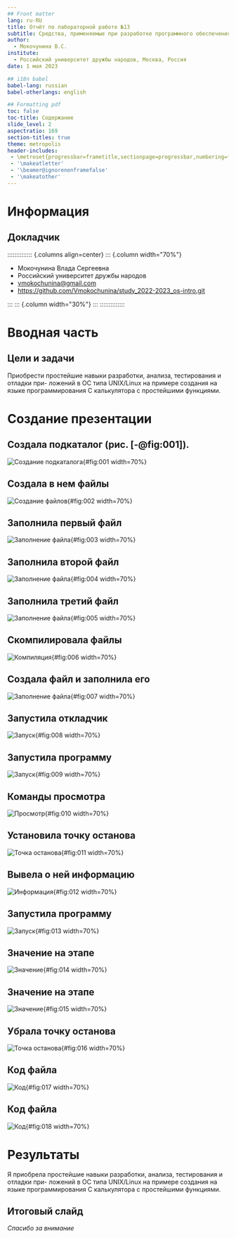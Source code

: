 ```yaml
---
## Front matter
lang: ru-RU
title: Отчёт по лабораторной работе №13
subtitle: Средства, применяемые при разработке программного обеспечения в ОС типа UNIX/Linux
author:
  - Мокочунина В.С.
institute:
  - Российский университет дружбы народов, Москва, Россия
date: 1 мая 2023

## i18n babel
babel-lang: russian
babel-otherlangs: english

## Formatting pdf
toc: false
toc-title: Содержание
slide_level: 2
aspectratio: 169
section-titles: true
theme: metropolis
header-includes:
 - \metroset{progressbar=frametitle,sectionpage=progressbar,numbering=fraction}
 - '\makeatletter'
 - '\beamer@ignorenonframefalse'
 - '\makeatother'
---
```


# Информация

## Докладчик

:::::::::::::: {.columns align=center}
::: {.column width="70%"}

  * Мокочунина Влада Сергеевна
  * Российский университет дружбы народов
  * [vmokochunina@gmail.com](mailto:vmokochunina@gmail.com)
  * <https://github.com/Vmokochunina/study_2022-2023_os-intro.git>

:::
::: {.column width="30%"}
:::
::::::::::::::

# Вводная часть

## Цели и задачи

Приобрести простейшие навыки разработки, анализа, тестирования и отладки при-
ложений в ОС типа UNIX/Linux на примере создания на языке программирования
С калькулятора с простейшими функциями.

# Создание презентации

## Создала подкаталог (рис. [-@fig:001]).

![Создание подкаталога](image/1.png){#fig:001 width=70%}

## Создала в нем файлы

![Создание файлов](image/2.png){#fig:002 width=70%}

## Заполнила первый файл

![Заполнение файла](image/3.png){#fig:003 width=70%}

## Заполнила второй файл

![Заполнение файла](image/4.png){#fig:004 width=70%}

## Заполнила третий файл

![Заполнение файла](image/5.png){#fig:005 width=70%}

## Скомпилировала файлы

![Компиляция](image/6.png){#fig:006 width=70%}

## Создала файл и заполнила его

![Заполнение файла](image/7.png){#fig:007 width=70%}

## Запустила откладчик

![Запуск](image/8.png){#fig:008 width=70%}

## Запустила программу

![Запуск](image/9.png){#fig:009 width=70%}

## Команды просмотра

![Просмотр](image/10.png){#fig:010 width=70%}

## Установила точку останова

![Точка останова](image/11.png){#fig:011 width=70%}

## Вывела о ней информацию

![Информация](image/12.png){#fig:012 width=70%}

## Запустила программу

![Запуск](image/13.png){#fig:013 width=70%}

## Значение на этапе

![Значение](image/14.png){#fig:014 width=70%}

## Значение на этапе

![Значение](image/15.png){#fig:015 width=70%}

## Убрала точку останова

![Точка останова](image/16.png){#fig:016 width=70%}

## Код файла

![Код](image/17.png){#fig:017 width=70%}

## Код файла

![Код](image/18.png){#fig:018 width=70%}

# Результаты

Я приобрела простейшие навыки разработки, анализа, тестирования и отладки при-
ложений в ОС типа UNIX/Linux на примере создания на языке программирования
С калькулятора с простейшими функциями.

## Итоговый слайд

*Спасибо за внимание*

